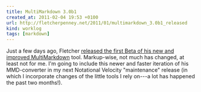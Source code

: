 ```yaml
---
title: MultiMarkdown 3.0b1
created_at: 2011-02-04 19:53 +0100
url: http://fletcherpenney.net/2011/01/multimarkdown_3.0b1_released
kind: worklog
tags: [markdown]
---
```


Just a few days ago, Fletcher [released the first Beta of his new and improved MultiMarkdown][mmd3] tool.  Markup-wise, not much has changed, at least not for me.  I'm going to include this newer and faster iteration of his MMD-converter in my next Notational Velocity "maintenance" release (in which I incorporate changes of the little tools I rely on---a lot has happened the past two months!).

[mmd3]: http://fletcherpenney.net/2011/01/multimarkdown_3.0b1_released
